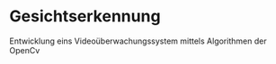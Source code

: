 Gesichtserkennung
=================

Entwicklung eins Videoüberwachungssystem mittels Algorithmen der OpenCv
